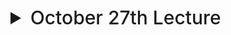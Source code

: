 
<details>
  <summary style="font-size: 30px; font-weight: 500; cursor: pointer;">October 27th Lecture</summary>

*Natural Language Scenario*:
- Trying to get a better sense of Quality Components

*In FCAPS* they talk about Quality Attributes with N.L.

**Exam Question Hint**

Take this Description, and move it into a Quality Attribute Scenario
*(Source, Stimulus, Artifact, Environment Response, Response Measure)*


*Architecture* Is more influenced by Quality Attributes

### Utility Tree:

![ut](../static/SD_ut.png)

- 2nd Column : Seperating Q.A Attributes more specifically
- 3rd Column : (Priority, Technical Risk)
    - Priority of Q.A *(important or not)*
    - Technical Risk; can we develop this !?

**(H,H)** Is the ones you need to address first always, *High Priority, High Risk*

**Utility Tree : ASR**
Core Functionality of LMS System for EX: *Content Distribution for Students & Teachers*

*Q.A Scenario* Which gives you a bit of an insight on the *(Source, Stimulus, Artifact, Environment Response, Response Measure)*

---

**QAW** vs **Utility Tree**

- Different, but same goal "Listing and Prioritizing the most Important Quality Attributes"

---

### Integrability General Scenario:

![ut](../static/SD_ugs.png)
![ut2](../static/SD_ugs2.png)

---

**Package Diagram**
- Use Dependency 
- Can have 1 layer with many different seperations

--- 

*Hint | SD 5*:

Highlighting the Natural Language:

**Identify Different Attributes**

Quality Attribute table | Source | Stimulus | Artifcat | Response & Measure

*Modifiability*, *Interop*, etc... *Reliability*


</details>